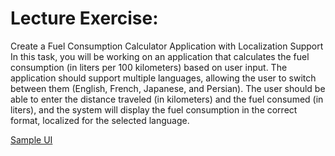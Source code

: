 # Lecture Exercise:

Create a Fuel Consumption Calculator Application with Localization Support
In this task, you will be working on an application that calculates the fuel consumption (in liters per 100 kilometers) based on user input. 
The application should support multiple languages, allowing the user to switch between them (English, French, Japanese, and Persian). 
The user should be able to enter the distance traveled (in kilometers) and the fuel consumed (in liters), and the system will display the fuel consumption in the correct format, localized for the selected language.

 [Sample UI](/Images/lectureAssignment2.jpg)
